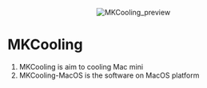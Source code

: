 <p align="center" >
  <img src="https://github.com/mistak1992/MKCooling/blob/master/MKCooling_preview.png?raw=true" title="MKCooling_preview" float=left>
</p>

MKCooling
===============
1. MKCooling is aim to cooling Mac mini
2. MKCooling-MacOS is the software on MacOS platform
